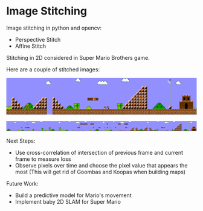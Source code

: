 # Image Stitching

Image stitching in python and opencv:

* Perspective Stitch
* Affine Stitch

Stitching in 2D considered in Super Mario Brothers game. 

Here are a couple of stitched images:

![Stitched Image](images/cover.png)

![Stitched Image](images/cover2.png)

Next Steps:
* Use cross-correlation of intersection of previous frame and current frame to measure loss
* Observe pixels over time and choose the pixel value that appears the most (This will get rid of Goombas and Koopas when building maps)

Future Work:
* Build a predictive model for Mario's movement
* Implement baby 2D SLAM for Super Mario
